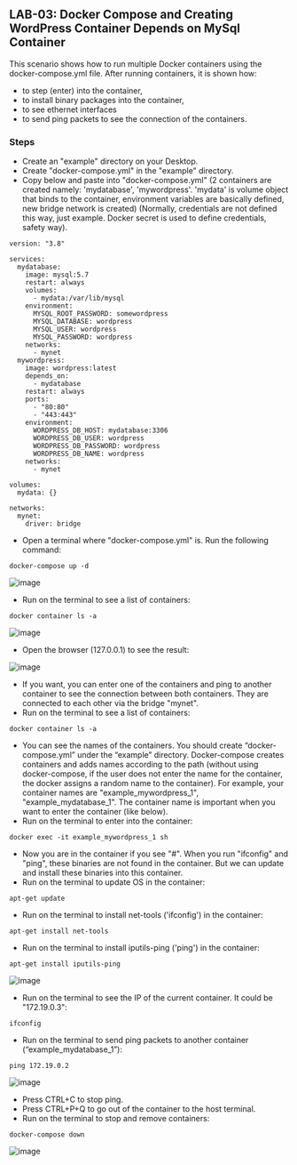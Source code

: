## LAB-03: Docker Compose and Creating WordPress Container Depends on MySql Container

This scenario shows how to run multiple Docker containers using the docker-compose.yml file. 
After running containers, it is shown how: 
- to step (enter) into the container, 
- to install binary packages into the container, 
- to see ethernet interfaces
- to send ping packets to see the connection of the containers.

### Steps
- Create an "example" directory on your Desktop.
- Create "docker-compose.yml" in the "example" directory.
- Copy below and paste into "docker-compose.yml" (2 containers are created namely: 'mydatabase', 'mywordpress'. 'mydata' is volume object that binds to the container, environment variables are basically defined, new bridge network is created) 
(Normally, credentials are not defined this way, just example. Docker secret is used to define credentials, safety way).

```
version: "3.8"

services:
  mydatabase:
    image: mysql:5.7
    restart: always
    volumes: 
      - mydata:/var/lib/mysql
    environment: 
      MYSQL_ROOT_PASSWORD: somewordpress
      MYSQL_DATABASE: wordpress
      MYSQL_USER: wordpress
      MYSQL_PASSWORD: wordpress
    networks:
      - mynet
  mywordpress:
    image: wordpress:latest
    depends_on: 
      - mydatabase
    restart: always
    ports:
      - "80:80"
      - "443:443"
    environment: 
      WORDPRESS_DB_HOST: mydatabase:3306
      WORDPRESS_DB_USER: wordpress
      WORDPRESS_DB_PASSWORD: wordpress
      WORDPRESS_DB_NAME: wordpress
    networks:
      - mynet
      
volumes:
  mydata: {}
  
networks:
  mynet:
    driver: bridge
```

- Open a terminal where "docker-compose.yml" is. Run the following command:
```
docker-compose up -d
```
![image](https://user-images.githubusercontent.com/10358317/113313590-ae1d2100-930b-11eb-965b-f8638cef16b6.png)

- Run on the terminal to see a list of containers: 
```
docker container ls -a
```
![image](https://user-images.githubusercontent.com/10358317/113410555-00198180-93b4-11eb-8784-8b561b5afb21.png)


- Open the browser (127.0.0.1) to see the result:

![image](https://user-images.githubusercontent.com/10358317/113315210-58e20f00-930d-11eb-972e-67c6885404bb.png)

- If you want, you can enter one of the containers and ping to another container to see the connection between both containers. They are connected to each other via the bridge "mynet".
- Run on the terminal to see a list of containers: 
```
docker container ls -a
```
- You can see the names of the containers. You should create “docker-compose.yml” under the “example” directory. Docker-compose creates containers and adds names according to the path (without using docker-compose, if the user does not enter the name for the container, the docker assigns a random name to the container). For example, your container names are "example_mywordpress_1", "example_mydatabase_1". The container name is important when you want to enter the container (like below).
- Run on the terminal to enter into the container:
```
docker exec -it example_mywordpress_1 sh
```
- Now you are in the container if you see "#". When you run "ifconfig" and "ping", these binaries are not found in the container. But we can update and install these binaries into this container.
- Run on the terminal to update OS in the container:
```
apt-get update
```
- Run on the terminal to install net-tools ('ifconfig') in the container:
```
apt-get install net-tools
```
- Run on the terminal to install iputils-ping ('ping') in the container:
```
apt-get install iputils-ping
```
![image](https://user-images.githubusercontent.com/10358317/113315939-1cfb7980-930e-11eb-8996-f7f23ae87781.png)

- Run on the terminal to see the IP of the current container. It could be "172.19.0.3":
```
ifconfig
```
- Run on the terminal to send ping packets to another container (“example_mydatabase_1”):
```
ping 172.19.0.2
```
![image](https://user-images.githubusercontent.com/10358317/113315708-dad23800-930d-11eb-97a3-4bee7ab1fed1.png)

- Press CTRL+C to stop ping.
- Press CTRL+P+Q to go out of the container to the host terminal.
- Run on the terminal to stop and remove containers:
```
docker-compose down
```
![image](https://user-images.githubusercontent.com/10358317/113316439-9f843900-930e-11eb-8e34-4fce7460eaae.png)

